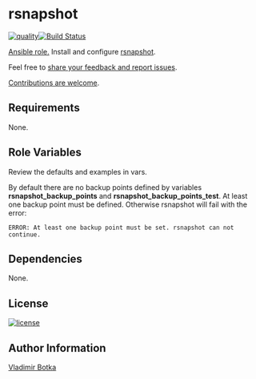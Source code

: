 # rsnapshot

[![quality](https://img.shields.io/ansible/quality/27910)](https://galaxy.ansible.com/vbotka/rsnapshot)[![Build Status](https://travis-ci.org/vbotka/ansible-rsnapshot.svg?branch=master)](https://travis-ci.org/vbotka/ansible-rsnapshot)

[Ansible role.](https://galaxy.ansible.com/vbotka/rsnapshot/) Install and configure [rsnapshot](http://rsnapshot.org/).

Feel free to [share your feedback and report issues](https://github.com/vbotka/ansible-rsnapshot/issues).

[Contributions are welcome](https://github.com/firstcontributions/first-contributions).


## Requirements

None.


## Role Variables

Review the defaults and examples in vars.

By default there are no backup points defined by variables **rsnapshot_backup_points** and **rsnapshot_backup_points_test**. At least one backup point must be defined. Otherwise rsnapshot will fail with the error:

```
ERROR: At least one backup point must be set. rsnapshot can not continue.
```


## Dependencies

None.


## License

[![license](https://img.shields.io/badge/license-BSD-red.svg)](https://www.freebsd.org/doc/en/articles/bsdl-gpl/article.html)


## Author Information

[Vladimir Botka](https://botka.link)
